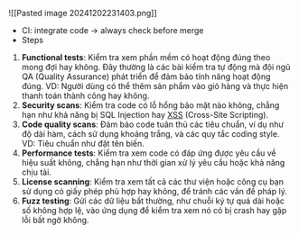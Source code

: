 ![[Pasted image 20241202231403.png]]
- CI: integrate code -> always check before merge
- Steps
1. **Functional tests**: Kiểm tra xem phần mềm có hoạt động đúng theo mong đợi hay không. Đây thường là các bài kiểm tra tự động mà đội ngũ QA (Quality Assurance) phát triển để đảm bảo tính năng hoạt động đúng. VD: Người dùng có thể thêm sản phẩm vào giỏ hàng và thực hiện thanh toán thành công hay không.
2. **Security scans**: Kiểm tra code có lỗ hổng bảo mật nào không, chẳng hạn như khả năng bị SQL Injection hay [XSS](https://200lab.io/blog/giai-phap-bao-mat-giao-dien-web-ngan-chan-tan-cong-xss-va-csrf-hieu-qua/) (Cross-Site Scripting).
3. **Code quality scans**: Đảm bảo code tuân thủ các tiêu chuẩn, ví dụ như độ dài hàm, cách sử dụng khoảng trắng, và các quy tắc coding style. VD: Tiêu chuẩn như đặt tên biến.
4. **Performance tests**: Kiểm tra xem code có đáp ứng được yêu cầu về hiệu suất không, chẳng hạn như thời gian xử lý yêu cầu hoặc khả năng chịu tải.
5. **License scanning**: Kiểm tra xem tất cả các thư viện hoặc công cụ bạn sử dụng có giấy phép phù hợp hay không, để tránh các vấn đề pháp lý.
6. **Fuzz testing**: Gửi các dữ liệu bất thường, như chuỗi ký tự quá dài hoặc số không hợp lệ, vào ứng dụng để kiểm tra xem nó có bị crash hay gặp lỗi bất ngờ không.